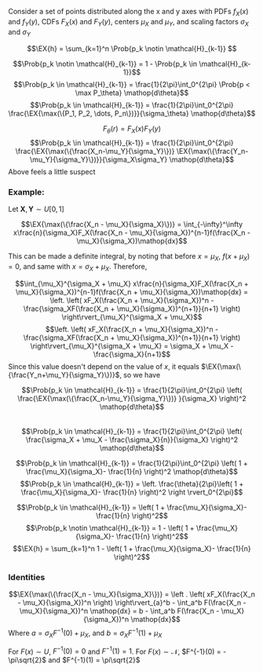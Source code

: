 
$$\newcommand{\EX}[1]{\mathbb{E}\left[{#1}\right]}$$
$$\newcommand{\Prob}[1]{\mathbb{P}\left({#1}\right)}$$
Consider a set of points distributed along the x and y axes with PDFs $f_X(x)$ and $f_Y(y)$, CDFs $F_X(x)$ and $F_Y(y)$, centers $\mu_X$ and $\mu_Y$, and scaling factors $\sigma_X$ and $\sigma_Y$

$$\EX{h} = \sum_{k=1}^n \Prob{p_k \notin \mathcal{H}_{k-1}} $$


$$\Prob{p_k \notin \mathcal{H}_{k-1}} = 1 - \Prob{p_k \in \mathcal{H}_{k-1}}$$
$$\Prob{p_k \in \mathcal{H}_{k-1}} = \frac{1}{2\pi}\int_0^{2\pi} \Prob{p < \max P_\theta} \mathop{d\theta}$$
$$\Prob{p_k \in \mathcal{H}_{k-1}} = \frac{1}{2\pi}\int_0^{2\pi} \frac{\EX{\max(\{P_1, P_2, \dots, P_n\})}}{\sigma_\theta} \mathop{d\theta}$$

$$F_\theta(r) = F_X(x)F_Y(y)$$
$$\Prob{p_k \in \mathcal{H}_{k-1}} = \frac{1}{2\pi}\int_0^{2\pi} \frac{\EX{\max(\{\frac{X_n-\mu_Y}{\sigma_Y}\})} \EX{\max(\{\frac{Y_n-\mu_Y}{\sigma_Y}\})}}{\sigma_X\sigma_Y} \mathop{d\theta}$$
Above feels a little suspect
### Example:

Let $\mathbf{X}, \mathbf{Y} \sim U[0,1]$

$$\EX{\max(\{\frac{X_n - \mu_X}{\sigma_X}\})} = \int_{-\infty}^\infty x\frac{n}{\sigma_X}F_X(\frac{X_n - \mu_X}{\sigma_X})^{n-1}f(\frac{X_n - \mu_X}{\sigma_X})\mathop{dx}$$

This can be made a definite integral, by noting that before $x = \mu_X$, $f(x + \mu_X) = 0$, and same with $x = \sigma_X + \mu_X$. Therefore, 

$$\int_{\mu_X}^{\sigma_X + \mu_X} x\frac{n}{\sigma_X}F_X(\frac{X_n + \mu_X}{\sigma_X})^{n-1}f(\frac{X_n + \mu_X}{\sigma_X})\mathop{dx} = \left. \left( xF_X(\frac{X_n + \mu_X}{\sigma_X})^n - \frac{\sigma_XF(\frac{X_n + \mu_X}{\sigma_X})^{n+1}}{n+1} \right) \right\rvert_{\mu_X}^{\sigma_X + \mu_X}$$
$$\left. \left( xF_X(\frac{X_n + \mu_X}{\sigma_X})^n - \frac{\sigma_XF(\frac{X_n + \mu_X}{\sigma_X})^{n+1}}{n+1} \right) \right\rvert_{\mu_X}^{\sigma_X + \mu_X} = \sigma_X + \mu_X - \frac{\sigma_X}{n+1}$$
Since this value doesn't depend on the value of $x$, it equals $\EX{\max(\{\frac{Y_n+\mu_Y}{\sigma_Y}\})}$, so we have

$$\Prob{p_k \in \mathcal{H}_{k-1}} = \frac{1}{2\pi}\int_0^{2\pi} \left( \frac{\EX{\max(\{\frac{X_n-\mu_Y}{\sigma_Y}\})} }{\sigma_X} \right)^2 \mathop{d\theta}$$
\
$$\Prob{p_k \in \mathcal{H}_{k-1}} = \frac{1}{2\pi}\int_0^{2\pi} \left( \frac{\sigma_X + \mu_X - \frac{\sigma_X}{n}}{\sigma_X} \right)^2 \mathop{d\theta}$$

$$\Prob{p_k \in \mathcal{H}_{k-1}} = \frac{1}{2\pi}\int_0^{2\pi} \left( 1 + \frac{\mu_X}{\sigma_X}- \frac{1}{n} \right)^2 \mathop{d\theta}$$
$$\Prob{p_k \in \mathcal{H}_{k-1}} = \left. \frac{\theta}{2\pi}\left( 1 + \frac{\mu_X}{\sigma_X}- \frac{1}{n}  \right)^2 \right \rvert_0^{2\pi}$$

$$\Prob{p_k \in \mathcal{H}_{k-1}} = \left( 1 + \frac{\mu_X}{\sigma_X}- \frac{1}{n}  \right)^2$$
$$\Prob{p_k \notin \mathcal{H}_{k-1}} = 1 - \left( 1  + \frac{\mu_X}{\sigma_X}- \frac{1}{n} \right)^2$$
$$\EX{h} = \sum_{k=1}^n 1 - \left( 1 + \frac{\mu_X}{\sigma_X}- \frac{1}{n} \right)^2$$



### Identities

$$\EX{\max(\{\frac{X_n - \mu_X}{\sigma_X}\})} = \left . \left( xF_X(\frac{X_n - \mu_X}{\sigma_X})^n \right) \right\rvert_{a}^b - \int_a^b F(\frac{X_n - \mu_X}{\sigma_X})^n \mathop{dx} = b - \int_a^b F(\frac{X_n - \mu_X}{\sigma_X})^n \mathop{dx}$$
Where $a = \sigma_XF^{-1}(0) + \mu_X$, and $b = \sigma_XF^{-1}(1) + \mu_X$

For $F(x) \sim U$, $F^{-1}(0) = 0$ and $F^{-1}(1) = 1$. For $F(x) \sim \mathcal{N}$, $F^{-1}(0) = -\pi\sqrt{2}$ and $F^{-1}(1) = \pi\sqrt{2}$

